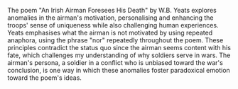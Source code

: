 The poem "An Irish Airman Foresees His Death" by W.B. Yeats explores anomalies in the airman's motivation, personalising and enhancing the troops' sense of uniqueness while also challenging human experiences. Yeats emphasises what the airman is not motivated by using repeated anaphora, using the phrase "nor" repeatedly throughout the poem. These principles contradict the status quo since the airman seems content with his fate, which challenges my understanding of why soldiers serve in wars. The airman's persona, a soldier in a conflict who is unbiased toward the war's conclusion, is one way in which these anomalies foster paradoxical emotion toward the poem's ideas.